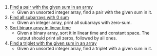 1. [Find a pair with the given sum in an array](FindPairInArray.java)
    - Given an unsorted integer array, find a pair with the given sum in it.
2. [Find all subarrays with 0 sum](FindAllSubArraysWithZeroSum.java)
    - Given an integer array, print all subarrays with zero-sum.
3. [Sort binary array in linear time](SortBinaryArrayLinearTime.java)
    - Given a binary array, sort it in linear time and constant space.
      The output should print all zeros, followed by all ones.
4. [Find a triplet with the given sum in an array](FindTripletSumInArray.java)
   - Given an unsorted integer array, find a triplet with a given sum in it.
